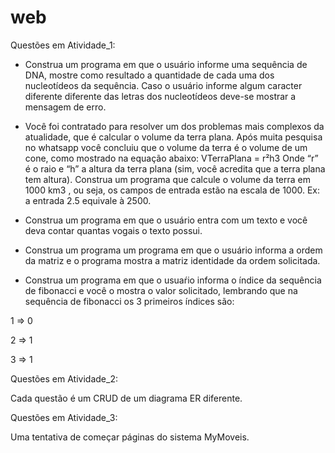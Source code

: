 # web

Questões em Atividade_1:

 - Construa um programa em que o usuário informe uma sequência de DNA, mostre como resultado a quantidade de cada uma dos nucleotídeos da sequência. Caso o usuário informe algum caracter diferente diferente das letras dos nucleotídeos deve-se mostrar a mensagem de erro.

 - Você foi contratado para resolver um dos problemas mais complexos da atualidade, que é calcular o volume da terra plana. Após muita pesquisa no whatsapp você concluiu que o volume da terra é o volume de um cone, como mostrado na equação abaixo:
VTerraPlana = r²h3
	Onde “r” é o raio e “h” a altura da terra plana (sim, você acredita que a terra plana tem altura). Construa um programa que calcule o volume da terra em 1000 km3 , ou seja, os campos de entrada estão na escala de 1000. Ex: a entrada 2.5 equivale à 2500.

 - Construa um programa em que o usuário entra com um texto e você deva contar quantas vogais o texto possui.


 - Construa um programa um programa em que o usuário informa a ordem da matriz e o programa mostra a matriz identidade da ordem solicitada.


 - Construa um programa em que o usuaŕio informa o índice da sequência de fibonacci e você o mostra o valor solicitado, lembrando que na sequência de fibonacci os 3 primeiros índices são:

1 => 0

2 => 1 

3 => 1

Questões em Atividade_2:

 Cada questão é um CRUD de um diagrama ER diferente.
 
Questões em Atividade_3:
 
 Uma tentativa de começar páginas do sistema MyMoveis.

